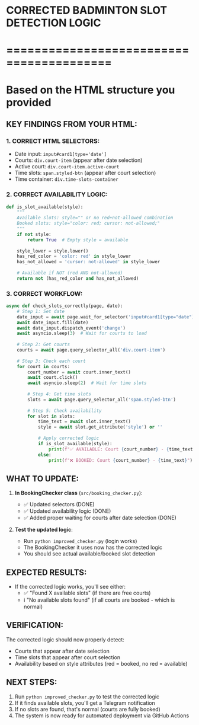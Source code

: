 # CORRECTED BADMINTON SLOT DETECTION LOGIC
# =========================================
# Based on the HTML structure you provided

## KEY FINDINGS FROM YOUR HTML:

### 1. CORRECT HTML SELECTORS:
- Date input: `input#card1[type='date']`
- Courts: `div.court-item` (appear after date selection)
- Active court: `div.court-item.active-court`
- Time slots: `span.styled-btn` (appear after court selection)
- Time container: `div.time-slots-container`

### 2. CORRECT AVAILABILITY LOGIC:
```python
def is_slot_available(style):
    """
    Available slots: style="" or no red+not-allowed combination
    Booked slots: style="color: red; cursor: not-allowed;"
    """
    if not style:
        return True  # Empty style = available
    
    style_lower = style.lower()
    has_red_color = 'color: red' in style_lower
    has_not_allowed = 'cursor: not-allowed' in style_lower
    
    # Available if NOT (red AND not-allowed)
    return not (has_red_color and has_not_allowed)
```

### 3. CORRECT WORKFLOW:
```python
async def check_slots_correctly(page, date):
    # Step 1: Set date
    date_input = await page.wait_for_selector('input#card1[type="date"]')
    await date_input.fill(date)
    await date_input.dispatch_event('change')
    await asyncio.sleep(3)  # Wait for courts to load
    
    # Step 2: Get courts
    courts = await page.query_selector_all('div.court-item')
    
    # Step 3: Check each court
    for court in courts:
        court_number = await court.inner_text()
        await court.click()
        await asyncio.sleep(2)  # Wait for time slots
        
        # Step 4: Get time slots
        slots = await page.query_selector_all('span.styled-btn')
        
        # Step 5: Check availability
        for slot in slots:
            time_text = await slot.inner_text()
            style = await slot.get_attribute('style') or ''
            
            # Apply corrected logic
            if is_slot_available(style):
                print(f"✅ AVAILABLE: Court {court_number} - {time_text}")
            else:
                print(f"❌ BOOKED: Court {court_number} - {time_text}")
```

## WHAT TO UPDATE:

1. **In BookingChecker class** (`src/booking_checker.py`):
   - ✅ Updated selectors (DONE)
   - ✅ Updated availability logic (DONE)
   - ✅ Added proper waiting for courts after date selection (DONE)

2. **Test the updated logic**:
   - Run `python improved_checker.py` (login works)
   - The BookingChecker it uses now has the corrected logic
   - You should see actual available/booked slot detection

## EXPECTED RESULTS:
- If the corrected logic works, you'll see either:
  - ✅ "Found X available slots" (if there are free courts)
  - ℹ️ "No available slots found" (if all courts are booked - which is normal)

## VERIFICATION:
The corrected logic should now properly detect:
- Courts that appear after date selection
- Time slots that appear after court selection  
- Availability based on style attributes (red = booked, no red = available)

## NEXT STEPS:
1. Run `python improved_checker.py` to test the corrected logic
2. If it finds available slots, you'll get a Telegram notification
3. If no slots are found, that's normal (courts are fully booked)
4. The system is now ready for automated deployment via GitHub Actions
